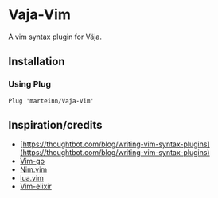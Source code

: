 # Vaja-Vim

A vim syntax plugin for Väja.

## Installation

### Using Plug
`Plug 'marteinn/Vaja-Vim'`

## Inspiration/credits
- [https://thoughtbot.com/blog/writing-vim-syntax-plugins](https://thoughtbot.com/blog/writing-vim-syntax-plugins)
- [Vim-go](https://github.com/fatih/vim-go/)
- [Nim.vim](https://github.com/zah/nim.vim/blob/master/syntax/nim.vim)
- [lua.vim](https://github.com/marcuscf/vim-lua/blob/master/syntax/lua.vim)
- [Vim-elixir](https://github.com/elixir-editors/vim-elixir/)
